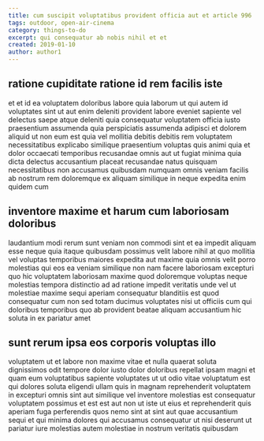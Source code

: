 ```yaml
---
title: cum suscipit voluptatibus provident officia aut et article 996
tags: outdoor, open-air-cinema
category: things-to-do
excerpt: qui consequatur ab nobis nihil et et
created: 2019-01-10
author: author1
---
```


## ratione cupiditate ratione id rem facilis iste

et et id ea voluptatem doloribus labore quia laborum ut qui autem id voluptates sint ut aut enim deleniti provident labore eveniet sapiente vel delectus saepe atque deleniti quia consequatur voluptatem officia iusto praesentium assumenda quia perspiciatis assumenda adipisci et dolorem aliquid ut non eum est quia vel mollitia debitis debitis rem voluptatem necessitatibus explicabo similique praesentium voluptas quis animi quia et dolor occaecati temporibus recusandae omnis aut ut fugiat minima quia dicta delectus accusantium placeat recusandae natus quisquam necessitatibus non accusamus quibusdam numquam omnis veniam facilis ab nostrum rem doloremque ex aliquam similique in neque expedita enim quidem cum

## inventore maxime et harum cum laboriosam doloribus

laudantium modi rerum sunt veniam non commodi sint et ea impedit aliquam esse neque quia itaque quibusdam possimus velit labore nihil at quo mollitia vel voluptas temporibus maiores expedita aut maxime quia omnis velit porro molestias qui eos ea veniam similique non nam facere laboriosam excepturi quo hic voluptatem laboriosam maxime quod doloremque voluptas neque molestias tempora distinctio ad ad ratione impedit veritatis unde vel ut molestiae maxime sequi aperiam consequatur blanditiis est quod consequatur cum non sed totam ducimus voluptates nisi ut officiis cum qui doloribus temporibus quo ab provident beatae aliquam accusantium hic soluta in ex pariatur amet

## sunt rerum ipsa eos corporis voluptas illo

voluptatem ut et labore non maxime vitae et nulla quaerat soluta dignissimos odit tempore dolor iusto dolor doloribus repellat ipsam magni et quam eum voluptatibus sapiente voluptates ut ut odio vitae voluptatum est qui dolores soluta eligendi ullam quis in magnam reprehenderit voluptatem in excepturi omnis sint aut similique vel inventore molestias est consequatur voluptatem possimus et est est aut non ut iste ut eius et reprehenderit quis aperiam fuga perferendis quos nemo sint at sint aut quae accusantium sequi et qui minima dolores qui accusamus consequatur ut nisi deserunt ut pariatur iure molestias autem molestiae in nostrum veritatis quibusdam
